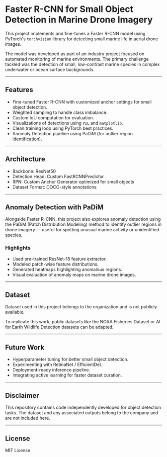 # Faster R-CNN for Small Object Detection in Marine Drone Imagery

This project implements and fine-tunes a Faster R-CNN model using PyTorch's `torchvision` library for detecting small marine life in aerial drone images.

The model was developed as part of an industry project focused on automated monitoring of marine environments. The primary challenge tackled was the detection of small, low-contrast marine species in complex underwater or ocean surface backgrounds.

---

## Features
- Fine-tuned Faster R-CNN with customized anchor settings for small object detection.
- Weighted sampling to handle class imbalance.
- Custom IoU computation for evaluation.
- Visualizations of detections using `PIL` and `matplotlib`.
- Clean training loop using PyTorch best practices.
- Anomaly Detection pipeline using PaDiM (for outlier region identification).

---

## Architecture
- Backbone: ResNet50
- Detection Head: Custom FastRCNNPredictor
- RPN: Custom Anchor Generator optimized for small objects
- Dataset Format: COCO-style annotations

---

## Anomaly Detection with PaDiM
Alongside Faster R-CNN, this project also explores anomaly detection using the PaDiM (Patch Distribution Modeling) method to identify outlier regions in drone imagery — useful for spotting unusual marine activity or unidentified species.

### Highlights
- Used pre-trained ResNet-18 feature extractor.
- Modeled patch-wise feature distributions.
- Generated heatmaps highlighting anomalous regions.
- Visual evaluation of anomaly maps on marine drone images.

---

## Dataset
Dataset used in this project belongs to the organization and is not publicly available.

To replicate this work, public datasets like the NOAA Fisheries Dataset or AI for Earth Wildlife Detection datasets can be adapted.

---

## Future Work
- Hyperparameter tuning for better small object detection.
- Experimenting with RetinaNet / EfficientDet.
- Deployment-ready inference pipeline.
- Integrating active learning for faster dataset curation.

---

## Disclaimer
This repository contains code independently developed for object detection tasks. The dataset and any associated outputs belong to the company and are not included here.

---

## License
MIT License
